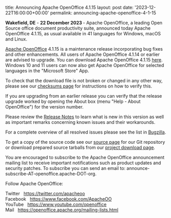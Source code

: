 title: Announcing Apache OpenOffice 4.1.15
layout: post
date: '2023-12-22T16:00:00+00:00'
permalink: announcing-apache-openoffice-4-1-15

<p>
  <b>Wakefield, DE</b> - <strong>22</strong><strong> December 2023 </strong>- Apache OpenOffice, a leading Open Source office document productivity suite, announced today Apache OpenOffice 4.1.15, as usual available in 41 languages for Windows, macOS and Linux.
</p>

<p>
  <a href="https://www.openoffice.org/" class="external-link" rel="nofollow" target="_blank">Apache OpenOffice</a> 4.1.15 is a maintenance release incorporating bug fixes and other enhancements. All users of Apache OpenOffice 4.1.14 or earlier are advised to upgrade. You can download Apache OpenOffice 4.1.15 <a href="https://www.openoffice.org/download/" class="external-link" rel="nofollow" target="_blank">here</a>.&nbsp; Windows 10 and 11 users can now also get Apache OpenOffice for selected languages in the "Microsoft Store" App.
</p>
<p>
  To check that the download file is not broken or changed in any other way, please see our <a href="https://www.openoffice.org/download/checksums.html" class="external-link" rel="nofollow" target="_blank">checksums page</a> for instructions on how to verify this.
</p>
<p>
  If you are upgrading from an earlier release you can verify that the release upgrade worked by opening the About box (menu "Help - About OpenOffice") for the version number.
</p>
<p>
  Please review the <a href="https://cwiki.apache.org/confluence/display/OOOUSERS/AOO+4.1.14+Release+Notes" rel="nofollow" target="_blank">Release Notes</a> to learn what is new in this version as well as important remarks concerning known issues and their workarounds.
</p>
<p>
  For a complete overview of all resolved issues please see the list in <a href="https://bz.apache.org/ooo/buglist.cgi?list_id=250920&amp;query_format=advanced&amp;resolution=FIXED&amp;resolution=FIXED_WITHOUT_CODE&amp;target_milestone=4.1.14" class="external-link" rel="nofollow" target="_blank">Bugzilla</a>.
</p>
<p>
  To get a copy of the source code see our <a href="https://openoffice.apache.org/source.html" class="external-link" rel="nofollow">source page</a> for our Git repository or download prepared source tarballs from our <a href="https://openoffice.apache.org/downloads.html" class="external-link" rel="nofollow" target="_blank">project download page</a>.
</p>
<p>
  You are encouraged to subscribe to the Apache OpenOffice announcement mailing list to receive important notifications such as product updates and security patches. To subscribe you can send an email to: announce-subscribe-AT-openoffice.apache-DOT-org.
</p>
  <p>Follow Apache OpenOffice:
</p>
<p>
  Twitter&nbsp;&nbsp; <a href="https://twitter.com/apacheoo" title="Apache OpenOffice @Twitter" target="_blank">https://twitter.com/apacheoo</a><br>Facebook&nbsp;&nbsp; <a href="https://www.facebook.com/ApacheOO" title="Apache OpenOffice @ Facebook" target="_blank">https://www.facebook.com/ApacheOO</a><br>YouTube&nbsp;&nbsp; <a href="https://www.youtube.com/openoffice" title="Apache OpenOffice @ YouTube" target="_blank">https://www.youtube.com/openoffice</a><br>Mail&nbsp;&nbsp; <a title="Mail" href="https://openoffice.apache.org/mailing-lists.html" target="_blank">https://openoffice.apache.org/mailing-lists.html</a>
</p>
